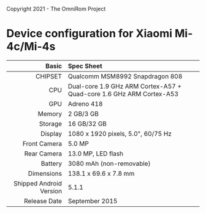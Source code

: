 Copyright 2021 - The OmniRom Project

Device configuration for Xiaomi Mi-4c/Mi-4s
===

Basic | Spec Sheet
---:|:---
CHIPSET | Qualcomm MSM8992 Snapdragon 808
CPU | Dual-core 1.9 GHz ARM Cortex-A57 + Quad-core 1.6 GHz ARM Cortex-A53
GPU | Adreno 418
Memory | 2 GB/3 GB
Storage | 16 GB/32 GB
Display | 1080 x 1920 pixels, 5.0", 60/75 Hz
Front Camera | 5.0 MP
Rear Camera | 13.0 MP, LED flash
Battery | 3080 mAh (non-removable)
Dimensions | 138.1 x 69.6 x 7.8 mm
Shipped Android Version | 5.1.1
Release Date | September 2015
